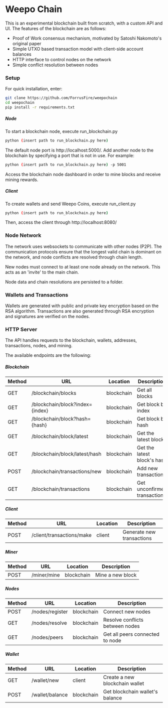 # Weepo Chain

This is an experimental blockchain built from scratch, with a custom API and UI. The features of the blockchain are as follows:

* Proof of Work consensus mechanism, motivated by Satoshi Nakomoto's original paper
* Simple UTXO based transaction model with client-side account balances
* HTTP interface to control nodes on the network
* Simple conflict resolution between nodes


### Setup

For quick installation, enter:
   ```sh
   git clone https://github.com/ForrusFire/weepochain
   cd weepochain
   pip install -r requirements.txt
   ```

##### Node 
To start a blockchain node, execute run_blockchain.py
   ```sh
   python (insert path to run_blockchain.py here)
   ```

The default node port is http://localhost:5000/. Add another node to the blockchain by specifying a port that is not in use. For example:
   ```sh
   python (insert path to run_blockchain.py here) -p 5001
   ```

Access the blockchain node dashboard in order to mine blocks and receive mining rewards.

##### Client
To create wallets and send Weepo Coins, execute run_client.py
   ```sh
   python (insert path to run_blockchain.py here)
   ```

Then, access the client through http://localhost:8080/


### Node Network
The network uses websockets to communicate with other nodes (P2P). The communication protocols ensure that the longest valid chain is dominant on the network, and
node conflicts are resolved through chain length.

New nodes must connect to at least one node already on the network. This acts as an 'invite' to the main chain.

Node data and chain resolutions are persisted to a folder.


### Wallets and Transactions
Wallets are generated with public and private key encryption based on the RSA algorithm. Transactions are also generated through RSA encryption and signatures are verified
on the nodes.


### HTTP Server
The API handles requests to the blockchain, wallets, addresses, transactions, nodes, and mining.

The available endpoints are the following:

##### Blockchain

|Method|URL|Location|Description|
|------|---|--------|-----------|
|GET|/blockchain/blocks|blockchain|Get all blocks|
|GET|/blockchain/block?index={index}|blockchain|Get block by index|
|GET|/blockchain/block?hash={hash}|blockchain|Get block by hash|
|GET|/blockchain/block/latest|blockchain|Get the latest block|
|GET|/blockchain/block/latest/hash|blockchain|Get the latest block's hash|
|POST|/blockchain/transactions/new|blockchain|Add new transactions|
|GET|/blockchain/transactions|blockchain|Get unconfirmed transactions|

##### Client
|Method|URL|Location|Description|
|------|---|--------|-----------|
|POST|/client/transactions/make|client|Generate new transactions|

##### Miner
|Method|URL|Location|Description|
|------|---|--------|-----------|
|POST|/miner/mine|blockchain|Mine a new block|

##### Nodes
|Method|URL|Location|Description|
|------|---|--------|-----------|
|POST|/nodes/register|blockchain|Connect new nodes|
|GET|/nodes/resolve|blockchain|Resolve conflicts between nodes|
|GET|/nodes/peers|blockchain|Get all peers connected to node|

##### Wallet
|Method|URL|Location|Description|
|------|---|--------|-----------|
|GET|/wallet/new|client|Create a new blockchain wallet|
|POST|/wallet/balance|blockchain|Get blockchain wallet's balance|